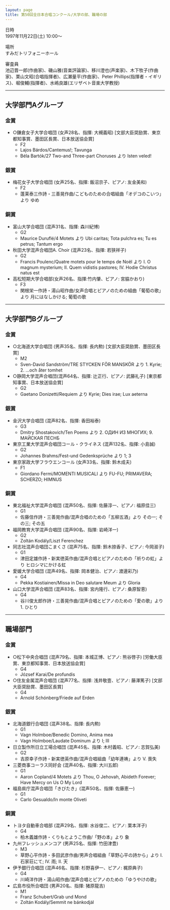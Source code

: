 ```yaml
---
layout: page
title: 第50回全日本合唱コンクール/大学の部、職場の部
---
```

日時  
1997年11月22日(土) 10:00〜

場所  
すみだトリフォニーホール

審査員  
池辺晋一郎(作曲家)、磯山雅(音楽評論家)、移川澄也(声楽家)、木下牧子(作曲家)、栗山文昭(合唱指揮者)、広瀬量平(作曲家)、Peter
Phillips(指揮者・イギリス)、堀俊輔(指揮者)、水嶋良雄(エリザベト音楽大学教授)

------------------------------------------------------------------------

大学部門Aグループ
-----------------

### 金賞

-   ○鎌倉女子大学合唱団 (女声28名、指揮: 大槻義昭) \[文部大臣奨励賞、東京都知事賞、墨田区長賞、日本放送協会賞\]
    -   F2
    -   Lajos Bárdos/Cantemus!; Tavunga
    -   Béla Bartók/27 Two-and Three-part Choruses より Isten
        veled!

### 銀賞

-   梅花女子大学合唱団 (女声25名、指揮: 飯沼京子、ピアノ: 友金美和)
    -   F2
    -   蓬莱泰三作詩・三善晃作曲/こどものための合唱組曲「オデコのこいつ」より ゆめ

### 銅賞

-   富山大学合唱団 (混声31名、指揮: 森川紀博)
    -   G2
    -   Maurice Duruflé/4 Motets より Ubi caritas; Tota pulchra
        es; Tu es petrus; Tantum ergo
-   秋田大学混声合唱団A. Choir (混声23名、指揮: 若狭祥子)
    -   G2
    -   Francis Poulenc/Quatre motets pour le temps de Noël より
        I. O magnum mysterium; II. Quem vidistis pastores; IV. Hodie Christus
        natus est
-   高松短期大学合唱部(女声26名、指揮:竹内肇、ピアノ: 宮脇かおり)
    -   F3
    -   関根栄一作詩・湯山昭作曲/女声合唱とピアノのための組曲「葡萄の歌」より 月にはなしかける; 葡萄の歌

------------------------------------------------------------------------

大学部門Bグループ
-----------------

### 金賞

-   ○北海道大学合唱団 (男声35名、指揮: 長内勲) \[文部大臣奨励賞、墨田区長賞\]
    -   M2
    -   Sven-David Sandström/TRE STYCKEN FÖR MANSKÖR
        より 1. Kyrie; 2. …och åter tomhet
-   ○静岡大学混声合唱団(混声64名、指揮: 辻正行、ピアノ: 武藤礼子) \[東京都知事賞、日本放送協会賞\]
    -   G2
    -   Gaetano Donizetti/Requiem より Kyrie; Dies irae; Lux aeterna

### 銀賞

-   金沢大学合唱団 (混声82名、指揮: 香田裕泰)
    -   G3
    -   Dmitry Shostakovich/Ten Poems より 2. ОДИН ИЗ МНОГИХ; 9. МАЙСКАЯ
        ПЕСНБ
-   東京工業大学混声合唱団コール・クライネス (混声132名、指揮: 小島誠)
    -   G2
    -   Johannes Brahms/Fest-und Gedenksprüche より 1; 3
-   東京家政大学フラウエンコール (女声33名、指揮: 鈴木成夫)
    -   F1
    -   Giordano Fermi/MOMENTI MUSICALI より FU-FU; PRIMAVERA; SCHERZO;
        HIMNUS

### 銅賞

-   東北福祉大学混声合唱団 (混声50名、指揮: 佐藤淳一、ピアノ: 福原佳三)
    -   G1
    -   佐藤信作詩・三善晃作曲/混声合唱のための「五柳五酒」より その一; その三; その五
-   福岡教育大学混声合唱団 (混声90名、指揮: 岩崎洋一)
    -   G2
    -   Zoltán Kodály/Liszt Ferenchez
-   同志社混声合唱団こまくさ (混声75名、指揮: 鈴木捺香子、ピアノ: 今岡淑子)
    -   G1
    -   津田定雄作詩・新実徳英作曲/混声合唱とピアノのための「祈りの虹」より ヒロシマにかける虹
-   愛媛大学合唱団 (混声49名、指揮: 岡本健治、ピアノ: 渡邊彩乃)
    -   G4
    -   Pekka Kostiainen/Missa in Deo salutare Meum より Gloria
-   山口大学混声合唱団 (混声83名、指揮: 宮内隆行、ピアノ: 桑原智恵)
    -   G4
    -   谷川俊太郎作詩・三善晃作曲/混声合唱とピアノのための「愛の歌」より 1. ひとり

------------------------------------------------------------------------

職場部門
--------

### 金賞

-   ○松下中央合唱団 (混声79名、指揮: 本城正博、ピアノ: 熊谷啓子) \[労働大臣賞、東京都知事賞、日本放送協会賞\]
    -   G4
    -   József Karai/De profundis
-   ○住友金属混声合唱団 (混声77名、指揮: 浅井敬壹、ピアノ: 藤澤篤子) \[文部大臣奨励賞、墨田区長賞\]
    -   G4
    -   Arnold Schónberg/Friede auf Erden

### 銀賞

-   北海道銀行合唱団 (混声38名、指揮: 長内勲)
    -   G1
    -   Vagn Holmboe/Benedic Domino, Anima mea
    -   Vagn Holmboe/Laudate Dominum より I; III
-   日立製作所日立工場合唱団 (混声45名、指揮: 木村義昭、ピアノ: 志賀弘美)
    -   G2
    -   吉原幸子作詩・新実徳英作曲/混声合唱組曲「幼年連祷」より V. 喪失
-   三菱商事コーラス同好会 (混声40名、指揮: 大川五郎)
    -   G1
    -   Aaron Copland/4 Motets より Thou, O Jehovah, Abideth Forever; Have
        Mercy on Us O My Lord
-   福島県庁混声合唱団「きびたき」(混声50名、指揮: 佐藤恵一)
    -   G1
    -   Carlo Gesualdo/In monte Oliveti

### 銅賞

-   トヨタ自動車合唱部 (混声29名、指揮: 水谷俊二、ピアノ: 栗本洋子)
    -   G4
    -   柏木義雄作詩・くりもとようこ作曲/「野の本」より 象
-   九州フレッシュメンコア (男声25名、指揮: 竹田津豊)
    -   M3
    -   草野心平作詩・多田武彦作曲/男声合唱組曲「草野心平の詩から」より I. 石家荘にて; IV. 雨; II. 天
-   伊予銀行合唱団 (混声46名、指揮: 杉野喜伊一、ピアノ: 梶原典子)
    -   G4
    -   川崎洋作詩・湯山昭作曲/混声合唱とピアノのための「ゆうやけの歌」
-   広島市役所合唱団 (男声20名、指揮: 猪原龍吉)
    -   M1
    -   Franz Schubert/Grab und Mond
    -   Zoltán Kodály/Semmit ne bánkodjál
